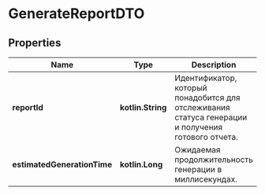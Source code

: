 
# GenerateReportDTO

## Properties
| Name | Type | Description | Notes |
| ------------ | ------------- | ------------- | ------------- |
| **reportId** | **kotlin.String** | Идентификатор, который понадобится для отслеживания статуса генерации и получения готового отчета. |  |
| **estimatedGenerationTime** | **kotlin.Long** | Ожидаемая продолжительность генерации в миллисекундах. |  |



